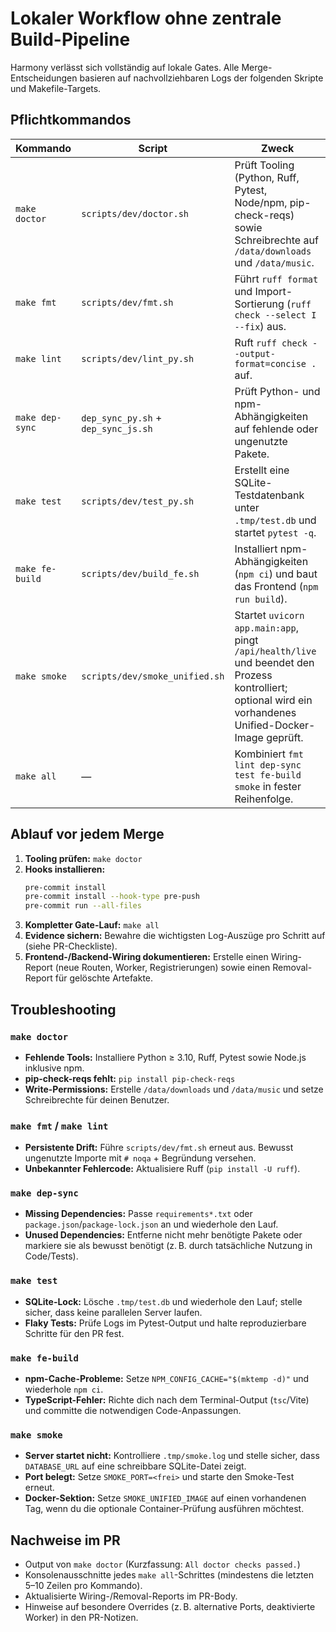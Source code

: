 # Lokaler Workflow ohne zentrale Build-Pipeline

Harmony verlässt sich vollständig auf lokale Gates. Alle Merge-Entscheidungen basieren auf nachvollziehbaren Logs der folgenden Skripte und Makefile-Targets.

## Pflichtkommandos

| Kommando            | Script                         | Zweck |
| ------------------- | ------------------------------ | ----- |
| `make doctor`       | `scripts/dev/doctor.sh`        | Prüft Tooling (Python, Ruff, Pytest, Node/npm, pip-check-reqs) sowie Schreibrechte auf `/data/downloads` und `/data/music`.
| `make fmt`          | `scripts/dev/fmt.sh`           | Führt `ruff format` und Import-Sortierung (`ruff check --select I --fix`) aus.
| `make lint`         | `scripts/dev/lint_py.sh`       | Ruft `ruff check --output-format=concise .` auf.
| `make dep-sync`     | `dep_sync_py.sh` + `dep_sync_js.sh` | Prüft Python- und npm-Abhängigkeiten auf fehlende oder ungenutzte Pakete.
| `make test`         | `scripts/dev/test_py.sh`       | Erstellt eine SQLite-Testdatenbank unter `.tmp/test.db` und startet `pytest -q`.
| `make fe-build`     | `scripts/dev/build_fe.sh`      | Installiert npm-Abhängigkeiten (`npm ci`) und baut das Frontend (`npm run build`).
| `make smoke`        | `scripts/dev/smoke_unified.sh` | Startet `uvicorn app.main:app`, pingt `/api/health/live` und beendet den Prozess kontrolliert; optional wird ein vorhandenes Unified-Docker-Image geprüft.
| `make all`          | —                              | Kombiniert `fmt lint dep-sync test fe-build smoke` in fester Reihenfolge.

## Ablauf vor jedem Merge

1. **Tooling prüfen:** `make doctor`
2. **Hooks installieren:**
   ```bash
   pre-commit install
   pre-commit install --hook-type pre-push
   pre-commit run --all-files
   ```
3. **Kompletter Gate-Lauf:** `make all`
4. **Evidence sichern:** Bewahre die wichtigsten Log-Auszüge pro Schritt auf (siehe PR-Checkliste).
5. **Frontend-/Backend-Wiring dokumentieren:** Erstelle einen Wiring-Report (neue Routen, Worker, Registrierungen) sowie einen Removal-Report für gelöschte Artefakte.

## Troubleshooting

### `make doctor`
- **Fehlende Tools:** Installiere Python ≥ 3.10, Ruff, Pytest sowie Node.js inklusive npm.
- **pip-check-reqs fehlt:** `pip install pip-check-reqs`
- **Write-Permissions:** Erstelle `/data/downloads` und `/data/music` und setze Schreibrechte für deinen Benutzer.

### `make fmt` / `make lint`
- **Persistente Drift:** Führe `scripts/dev/fmt.sh` erneut aus. Bewusst ungenutzte Importe mit `# noqa` + Begründung versehen.
- **Unbekannter Fehlercode:** Aktualisiere Ruff (`pip install -U ruff`).

### `make dep-sync`
- **Missing Dependencies:** Passe `requirements*.txt` oder `package.json`/`package-lock.json` an und wiederhole den Lauf.
- **Unused Dependencies:** Entferne nicht mehr benötigte Pakete oder markiere sie als bewusst benötigt (z. B. durch tatsächliche Nutzung in Code/Tests).

### `make test`
- **SQLite-Lock:** Lösche `.tmp/test.db` und wiederhole den Lauf; stelle sicher, dass keine parallelen Server laufen.
- **Flaky Tests:** Prüfe Logs im Pytest-Output und halte reproduzierbare Schritte für den PR fest.

### `make fe-build`
- **npm-Cache-Probleme:** Setze `NPM_CONFIG_CACHE="$(mktemp -d)"` und wiederhole `npm ci`.
- **TypeScript-Fehler:** Richte dich nach dem Terminal-Output (`tsc`/Vite) und committe die notwendigen Code-Anpassungen.

### `make smoke`
- **Server startet nicht:** Kontrolliere `.tmp/smoke.log` und stelle sicher, dass `DATABASE_URL` auf eine schreibbare SQLite-Datei zeigt.
- **Port belegt:** Setze `SMOKE_PORT=<frei>` und starte den Smoke-Test erneut.
- **Docker-Sektion:** Setze `SMOKE_UNIFIED_IMAGE` auf einen vorhandenen Tag, wenn du die optionale Container-Prüfung ausführen möchtest.

## Nachweise im PR

- Output von `make doctor` (Kurzfassung: `All doctor checks passed.`)
- Konsolenausschnitte jedes `make all`-Schrittes (mindestens die letzten 5–10 Zeilen pro Kommando).
- Aktualisierte Wiring-/Removal-Reports im PR-Body.
- Hinweise auf besondere Overrides (z. B. alternative Ports, deaktivierte Worker) in den PR-Notizen.
